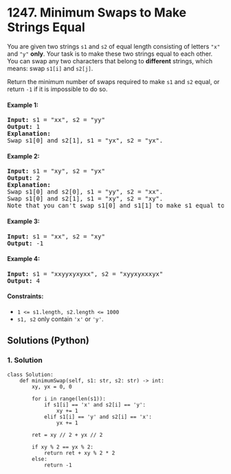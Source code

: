 # 1247. Minimum Swaps to Make Strings Equal
You are given two strings ```s1``` and ```s2``` of equal length consisting of letters ```"x"``` and ```"y"``` **only**. Your task is to make these two strings equal to each other. You can swap any two characters that belong to **different** strings, which means: swap ```s1[i]``` and ```s2[j]```.

Return the minimum number of swaps required to make ```s1``` and ```s2``` equal, or return ```-1``` if it is impossible to do so.

#### Example 1:
<pre>
<strong>Input:</strong> s1 = "xx", s2 = "yy"
<strong>Output:</strong> 1
<strong>Explanation:</strong>
Swap s1[0] and s2[1], s1 = "yx", s2 = "yx".
</pre>

#### Example 2:
<pre>
<strong>Input:</strong> s1 = "xy", s2 = "yx"
<strong>Output:</strong> 2
<strong>Explanation:</strong>
Swap s1[0] and s2[0], s1 = "yy", s2 = "xx".
Swap s1[0] and s2[1], s1 = "xy", s2 = "xy".
Note that you can't swap s1[0] and s1[1] to make s1 equal to "yx", cause we can only swap chars in different strings.
</pre>

#### Example 3:
<pre>
<strong>Input:</strong> s1 = "xx", s2 = "xy"
<strong>Output:</strong> -1
</pre>

#### Example 4:
<pre>
<strong>Input:</strong> s1 = "xxyyxyxyxx", s2 = "xyyxyxxxyx"
<strong>Output:</strong> 4
</pre>

#### Constraints:
* ```1 <= s1.length, s2.length <= 1000```
* ```s1, s2``` only contain ```'x'``` or ```'y'```.

## Solutions (Python)

### 1. Solution
```Python3
class Solution:
    def minimumSwap(self, s1: str, s2: str) -> int:
        xy, yx = 0, 0

        for i in range(len(s1)):
            if s1[i] == 'x' and s2[i] == 'y':
                xy += 1
            elif s1[i] == 'y' and s2[i] == 'x':
                yx += 1

        ret = xy // 2 + yx // 2

        if xy % 2 == yx % 2:
            return ret + xy % 2 * 2
        else:
            return -1
```
